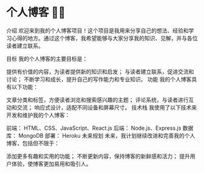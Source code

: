 # 个人博客 📝✨
介绍
欢迎来到我的个人博客项目！这个项目是我用来分享自己的想法、经验和学习心得的地方。通过这个博客，我希望能够与大家分享我的知识、见解，并与各位读者建立联系。

目标
我的个人博客的主要目标是：

提供有价值的内容，为读者提供新的知识和启发；
与读者建立联系，促进交流和讨论；
不断学习和成长，提升自己的写作能力和专业知识。
功能
我的个人博客具有以下功能：

文章分类和标签，方便读者浏览和搜索感兴趣的主题；
评论系统，与读者进行互动和交流；
响应式设计，适配不同设备和屏幕尺寸。
技术栈
我使用了以下技术来开发和维护我的个人博客：

前端： HTML、CSS、JavaScript、React.js
后端： Node.js、Express.js
数据库： MongoDB
部署： Heroku
未来规划
未来，我计划继续改进和完善我的个人博客，包括但不限于：

添加更多有趣和实用的功能；
不断更新内容，保持博客的新鲜感和活力；
提升用户体验，使博客更加易用和吸引人。
